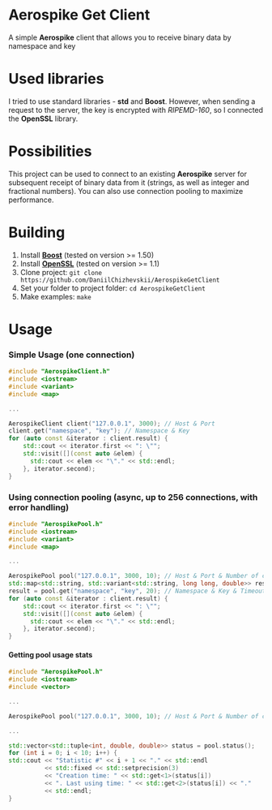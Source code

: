 # Aerospike Get Client
A simple **Aerospike** client that allows you to receive binary data by namespace and key

# Used libraries
I tried to use standard libraries - **std** and **Boost**. However, when sending a request to the server, the key is encrypted with *RIPEMD-160*, so I connected the **OpenSSL** library.

# Possibilities
This project can be used to connect to an existing **Aerospike** server for subsequent receipt of binary data from it (strings, as well as integer and fractional numbers). You can also use connection pooling to maximize performance.

# Building
1. Install [**Boost**](https://github.com/boostorg/boost) (tested on version >= 1.50)
2. Install [**OpenSSL**](https://github.com/openssl/openssl) (tested on version >= 1.1)
3. Clone project: `git clone https://github.com/DaniilChizhevskii/AerospikeGetClient`
4. Set your folder to project folder: `cd AerospikeGetClient`
5. Make examples: `make`

# Usage
### Simple Usage (one connection)
```cpp
#include "AerospikeClient.h"
#include <iostream>
#include <variant>
#include <map>

...

AerospikeClient client("127.0.0.1", 3000); // Host & Port
client.get("namespace", "key"); // Namespace & Key
for (auto const &iterator : client.result) {
    std::cout << iterator.first << ": \"";
    std::visit([](const auto &elem) {
      std::cout << elem << "\"." << std::endl;
    }, iterator.second);
}
```
### Using connection pooling (async, up to 256 connections, with error handling)
```cpp
#include "AerospikePool.h"
#include <iostream>
#include <variant>
#include <map>

...

AerospikePool pool("127.0.0.1", 3000, 10); // Host & Port & Number of connections in pool
std::map<std::string, std::variant<std::string, long long, double>> result;
result = pool.get("namespace", "key", 20); // Namespace & Key & Timeout in milliseconds
for (auto const &iterator : client.result) {
    std::cout << iterator.first << ": \"";
    std::visit([](const auto &elem) {
      std::cout << elem << "\"." << std::endl;
    }, iterator.second);
}
```
#### Getting pool usage stats
```cpp
#include "AerospikePool.h"
#include <iostream>
#include <vector>

...

AerospikePool pool("127.0.0.1", 3000, 10); // Host & Port & Number of connections in pool

...

std::vector<std::tuple<int, double, double>> status = pool.status();
for (int i = 0; i < 10; i++) {
std::cout << "Statistic #" << i + 1 << "." << std::endl
          << std::fixed << std::setprecision(3)
          << "Creation time: " << std::get<1>(status[i])
          << ". Last using time: " << std::get<2>(status[i]) << "."
          << std::endl;
}
```
